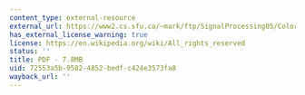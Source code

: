 ```yaml
---
content_type: external-resource
external_url: https://www2.cs.sfu.ca/~mark/ftp/SignalProcessing05/Color_image_processing_pipeline05.pdf
has_external_license_warning: true
license: https://en.wikipedia.org/wiki/All_rights_reserved
status: ''
title: PDF - 7.8MB
uid: 72553a5b-9582-4852-bedf-c424e3573fa8
wayback_url: ''
---
```


